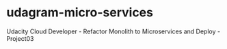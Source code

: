 # udagram-micro-services
Udacity Cloud Developer - Refactor Monolith to Microservices and Deploy - Project03
